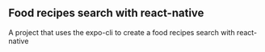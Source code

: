 <h2> Food recipes search with react-native </h2>
<p>A project that uses the expo-cli to create 
a food recipes search with react-native </p>
